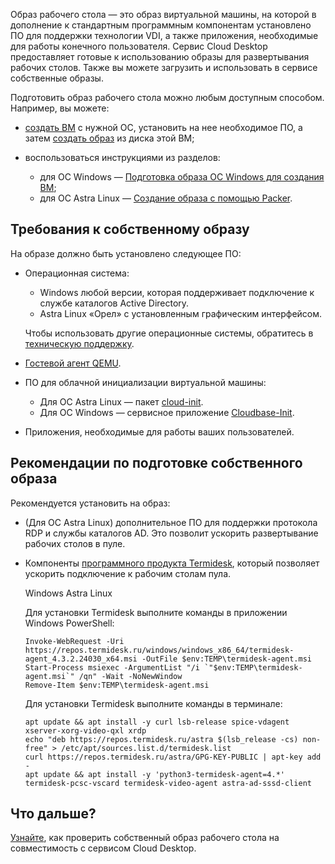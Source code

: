 Образ рабочего стола — это образ виртуальной машины, на которой в дополнение к стандартным программным компонентам установлено ПО для поддержки технологии VDI, а также приложения, необходимые для работы конечного пользователя. Сервис Cloud Desktop предоставляет готовые к использованию образы для развертывания рабочих столов. Также вы можете загрузить и использовать в сервисе собственные образы.

Подготовить образ рабочего стола можно любым доступным способом. Например, вы можете:

- [создать ВМ](/ru/base/iaas/service-management/vm/vm-create#sozdayte_vm) с нужной ОС, установить на нее необходимое ПО, а затем [создать образ](/ru/base/iaas/service-management/images/images-manage#sozdanie_obraza) из диска этой ВМ;
- воспользоваться инструкциями из разделов:

  - для ОС Windows — [Подготовка образа ОС Windows для создания ВМ](/ru/base/iaas/how-to-guides/win-image);
  - для ОС Astra Linux — [Создание образа с помощью Packer](/ru/base/iaas/how-to-guides/packer).

## Требования к собственному образу

На образе должно быть установлено следующее ПО:

- Операционная система:

  - Windows любой версии, которая поддерживает подключение к службе каталогов Active Directory.
  - Astra Linux «Орел» с установленным графическим интерфейсом.

  Чтобы использовать другие операционные системы, обратитесь в [техническую поддержку](/ru/contacts).

- [Гостевой агент QEMU](https://pve.proxmox.com/wiki/Qemu-guest-agent).
- ПO для облачной инициализации виртуальной машины:

  - Для ОС Astra Linux — пакет [cloud-init](https://www.ibm.com/docs/ru/powervc-cloud/2.0.0?topic=init-installing-configuring-cloud-linux).
  - Для ОС Windows — сервисное приложение [Cloudbase-Init](https://cloudbase.it/cloudbase-init/).

- Приложения, необходимые для работы ваших пользователей.

## Рекомендации по подготовке собственного образа

Рекомендуется установить на образ:

- (Для ОС Astra Linux) дополнительное ПО для поддержки протокола RDP и службы каталогов AD. Это позволит ускорить развертывание рабочих столов в пуле.
- Компоненты [программного продукта Termidesk](https://termidesk.ru/), который позволяет ускорить подключение к рабочим столам пула.

    <tabs>
    <tablist>
    <tab>Windows</tab>
    <tab>Astra Linux</tab>
    </tablist>
    <tabpanel>

    Для установки Termidesk выполните команды в приложении Windows PowerShell:

    ```shell
    Invoke-WebRequest -Uri https://repos.termidesk.ru/windows/windows_x86_64/termidesk-agent_4.3.2.24030_x64.msi -OutFile $env:TEMP\termidesk-agent.msi
    Start-Process msiexec -ArgumentList "/i `"$env:TEMP\termidesk-agent.msi`" /qn" -Wait -NoNewWindow
    Remove-Item $env:TEMP\termidesk-agent.msi
    ```

    </tabpanel>
    <tabpanel>

    Для установки Termidesk выполните команды в терминале:

    ```shell
    apt update && apt install -y curl lsb-release spice-vdagent xserver-xorg-video-qxl xrdp
    echo "deb https://repos.termidesk.ru/astra $(lsb_release -cs) non-free" > /etc/apt/sources.list.d/termidesk.list
    curl https://repos.termidesk.ru/astra/GPG-KEY-PUBLIC | apt-key add -
    apt update && apt install -y 'python3-termidesk-agent=4.*' termidesk-pcsc-vscard termidesk-video-agent astra-ad-sssd-client
    ```

    </tabpanel>
    </tabs>

## Что дальше?

[Узнайте](/ru/base/cloud-desktops/how-to-guides/check-desktop-image), как проверить собственный образ рабочего стола на совместимость с сервисом Cloud Desktop.

